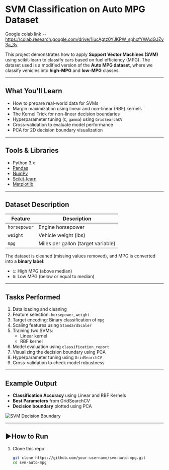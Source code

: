 # SVM Classification on Auto MPG Dataset

Google colab link -- https://colab.research.google.com/drive/1iucAgtz0YJKPW_sphxfYWAdGJZv3a_3v

This project demonstrates how to apply **Support Vector Machines (SVM)** using scikit-learn to classify cars based on fuel efficiency (MPG). The dataset used is a modified version of the **Auto MPG dataset**, where we classify vehicles into **high-MPG** and **low-MPG** classes.

---

## What You'll Learn

- How to prepare real-world data for SVMs
- Margin maximization using linear and non-linear (RBF) kernels
- The Kernel Trick for non-linear decision boundaries
- Hyperparameter tuning (`C`, `gamma`) using `GridSearchCV`
- Cross-validation to evaluate model performance
- PCA for 2D decision boundary visualization

---

## Tools & Libraries

- Python 3.x
- [Pandas](https://pandas.pydata.org/)
- [NumPy](https://numpy.org/)
- [Scikit-learn](https://scikit-learn.org/)
- [Matplotlib](https://matplotlib.org/)

---

## Dataset Description

| Feature        | Description                       |
|----------------|-----------------------------------|
| `horsepower`   | Engine horsepower                 |
| `weight`       | Vehicle weight (lbs)              |
| `mpg`          | Miles per gallon (target variable)|

The dataset is cleaned (missing values removed), and MPG is converted into a **binary label**:
- `1`: High MPG (above median)
- `0`: Low MPG (below or equal to median)

---

## Tasks Performed

1. Data loading and cleaning
2. Feature selection: `horsepower`, `weight`
3. Target encoding: Binary classification of `mpg`
4. Scaling features using `StandardScaler`
5. Training two SVMs:
   - Linear kernel
   - RBF kernel
6. Model evaluation using `classification_report`
7. Visualizing the decision boundary using PCA
8. Hyperparameter tuning using `GridSearchCV`
9. Cross-validation to check model robustness

---

## Example Output

- **Classification Accuracy** using Linear and RBF Kernels
- **Best Parameters** from GridSearchCV
- **Decision boundary** plotted using PCA

![SVM Decision Boundary](https://via.placeholder.com/400x300.png?text=Decision+Boundary+Plot)

---

## ▶How to Run

1. Clone this repo:
   ```bash
   git clone https://github.com/your-username/svm-auto-mpg.git
   cd svm-auto-mpg
